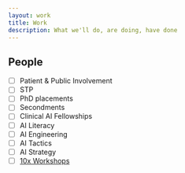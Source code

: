 ```yaml
---
layout: work
title: Work
description: What we'll do, are doing, have done
---
```


## People
* [ ] Patient & Public Involvement
* [ ] STP
* [ ] PhD placements
* [ ] Secondments
* [ ] Clinical AI Fellowships
* [ ] AI Literacy
* [ ] AI Engineering
* [ ] AI Tactics
* [ ] AI Strategy
* [ ] [10x Workshops](/people/10x_workshops.html)